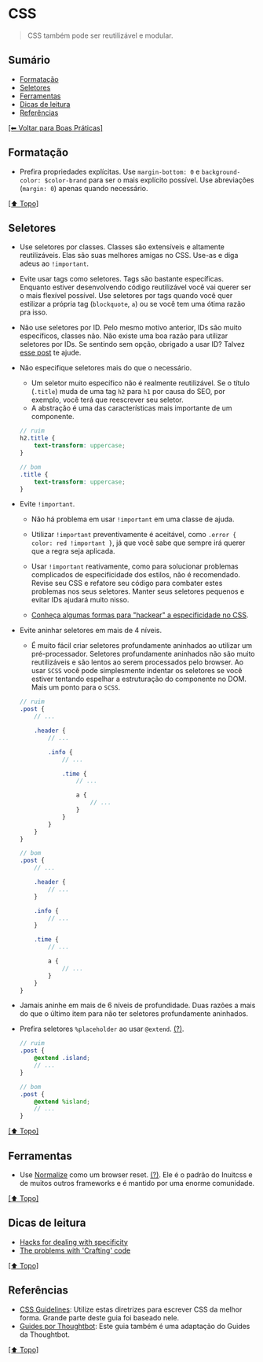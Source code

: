 # CSS

> CSS também pode ser reutilizável e modular.

## Sumário

- [Formatação](#formata%C3%A7%C3%A3o)
- [Seletores](#seletores)
- [Ferramentas](#ferramentas)
- [Dicas de leitura](#dicas-de-leitura)
- [Referências](#refer%C3%AAncias)

[[⬅ Voltar para Boas Práticas]](https://github.com/VictorOtavio/Guidelines/tree/master/boas-praticas)

## Formatação

- Prefira propriedades explícitas. Use `margin-bottom: 0` e `background-color: $color-brand` para ser o mais explícito possível. Use abreviações (`margin: 0`) apenas quando necessário.

[[⬆ Topo]](#sum%C3%A1rio)

## Seletores

- Use seletores por classes. Classes são extensíveis e altamente reutilizáveis. Elas são suas melhores amigas no CSS. Use-as e diga adeus ao `!important`.

- Evite usar tags como seletores. Tags são bastante específicas. Enquanto estiver desenvolvendo código reutilizável você vai querer ser o mais flexível possível. Use seletores por tags quando você quer estilizar a própria tag (`blockquote`, `a`) ou se você tem uma ótima razão pra isso.

- Não use seletores por ID. Pelo mesmo motivo anterior, IDs são muito específicos, classes não. Não existe uma boa razão para utilizar seletores por IDs. Se sentindo sem opção, obrigado a usar ID? Talvez [esse post](http://csswizardry.com/2014/07/hacks-for-dealing-with-specificity/) te ajude.

- Não especifique seletores mais do que o necessário.
    - Um seletor muito específico não é realmente reutilizável. Se o título (`.title`) muda de uma tag `h2` para `h1` por causa do SEO, por exemplo, você terá que reescrever seu seletor.
    - A abstração é uma das características mais importante de um componente.

    ```scss
    // ruim
    h2.title {
        text-transform: uppercase;
    }

    // bom
    .title {
        text-transform: uppercase;
    }
    ```

- Evite `!important`.
    - Não há problema em usar `!important` em uma classe de ajuda.

    - Utilizar `!important` preventivamente é aceitável, como `.error { color: red !important }`, já que você sabe que sempre irá querer que a regra seja aplicada.

    - Usar `!important` reativamente, como para solucionar problemas complicados de especificidade dos estilos, não é recomendado. Revise seu CSS e refatore seu código para combater estes problemas nos seus seletores. Manter seus seletores pequenos e evitar IDs ajudará muito nisso.

    - [Conheça algumas formas para "hackear" a especificidade no CSS](http://csswizardry.com/2014/07/hacks-for-dealing-with-specificity/).

- Evite aninhar seletores em mais de 4 níveis.
    - É muito fácil criar seletores profundamente aninhados ao utilizar um pré-processador. Seletores profundamente aninhados não são muito reutilizáveis e são lentos ao serem processados pelo browser. Ao usar `SCSS` você pode simplesmente indentar os seletores se você estiver tentando espelhar a estruturação do componente no DOM. Mais um ponto para o `SCSS`.

    ```scss
    // ruim
    .post {
        // ...

        .header {
            // ...

            .info {
                // ...

                .time {
                    // ...

                    a {
                        // ...
                    }
                }
            }
        }
    }

    // bom
    .post {
        // ...

        .header {
            // ...
        }

        .info {
            // ...
        }

        .time {
            // ...

            a {
                // ...
            }
        }
    }
    ```

- Jamais aninhe em mais de 6 níveis de profundidade. Duas razões a mais do que o último item para não ter seletores profundamente aninhados.

- Prefira seletores `%placeholder` ao usar `@extend`. [(?)](http://csswizardry.com/2014/01/extending-silent-classes-in-sass/).

    ```scss
    // ruim
    .post {
        @extend .island;
        // ...
    }

    // bom
    .post {
        @extend %island;
        // ...
    }
    ```

[[⬆ Topo]](#sum%C3%A1rio)

## Ferramentas

- Use [Normalize](http://necolas.github.io/normalize.css/) como um browser reset. [(?)](http://nicolasgallagher.com/about-normalize-css/). Ele é o padrão do Inuitcss e de muitos outros frameworks e é mantido por uma enorme comunidade.

[[⬆ Topo]](#sum%C3%A1rio)

## Dicas de leitura

- [Hacks for dealing with specificity](http://csswizardry.com/2014/07/hacks-for-dealing-with-specificity/)
- [The problems with 'Crafting' code](http://csswizardry.com/2013/11/the-problems-with-crafting-code/)

[[⬆ Topo]](#sum%C3%A1rio)

## Referências

- [CSS Guidelines](https://github.com/csswizardry/CSS-Guidelines): Utilize estas diretrizes para escrever CSS da melhor forma. Grande parte deste guia foi baseado nele.
- [Guides por Thoughtbot](https://github.com/thoughtbot/guides/tree/master/style): Este guia também é uma adaptação do Guides da Thoughtbot.

[[⬆ Topo]](#sum%C3%A1rio)
